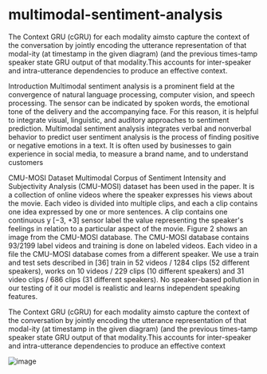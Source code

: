 # multimodal-sentiment-analysis
The Context GRU (cGRU) for each modality aimsto capture the context of the conversation by jointly encoding the utterance representation of that modal-ity (at timestamp in the given diagram) (and the previous times-tamp speaker state GRU output of that modality.This accounts for inter-speaker and intra-utterance dependencies to produce an effective context.

Introduction
Multimodal sentiment analysis is a prominent field at the convergence of natural language processing, computer vision, and speech processing. The sensor can be indicated by spoken words, the emotional tone of the delivery and the accompanying face. For this reason, it is helpful to integrate visual, linguistic, and auditory approaches to sentiment prediction. Multimodal sentiment analysis integrates verbal and nonverbal behavior to predict user sentiment analysis is the process of finding positive or negative emotions in a text. It is often used by businesses to gain experience in social media, to measure a brand name, and to understand customers


CMU-MOSI Dataset
Multimodal Corpus of Sentiment Intensity and Subjectivity Analysis (CMU-MOSI) dataset has been used in the paper. It is a collection of online videos where the speaker expresses his views about the movie. Each video is divided into multiple clips, and each a clip contains one idea expressed by one or more sentences. A clip contains one continuous y [−3, +3] sensor label the value representing the speaker's feelings in relation to a particular aspect of the movie. Figure 2 shows an image from the CMU-MOSI database. The CMU-MOSI database contains 93/2199 label videos and training is done on labeled videos. Each video in a file the CMU-MOSI database comes from a different speaker. We use a train and test sets described in [36] train in 52 videos / 1284 clips (52 different speakers), works on 10 videos / 229 clips (10 different speakers) and 31 video clips / 686 clips (31 different speakers). No speaker-based pollution in our testing of it our model is realistic and learns independent speaking features.


The Context GRU (cGRU) for each modality aimsto capture the context of the conversation by jointly encoding the utterance representation of that modal-ity (at timestamp in the given diagram) (and the previous times-tamp speaker state GRU output of that modality.This accounts for inter-speaker and intra-utterance dependencies to produce an effective context


![image](https://user-images.githubusercontent.com/51492488/126368164-733d9430-076a-4b9f-a4f5-eba28fde3a72.png)

